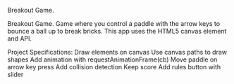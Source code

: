 Breakout Game.

Breakout Game.
Game where you control a paddle with the arrow keys to bounce a ball up to break bricks. 
This app uses the HTML5 canvas element and API.

Project Specifications:
Draw elements on canvas
Use canvas paths to draw shapes
Add animation with requestAnimationFrame(cb)
Move paddle on arrow key press
Add collision detection
Keep score
Add rules button with slider
